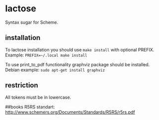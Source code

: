# lactose
Syntax sugar for Scheme.

## installation
To lactose installation you should use `make install` with optional PREFIX.
Example: `PREFIX=~/.local make install`

To use print_to_pdf functionality graphviz package should be installed.
Debian example: `sudo apt-get install graphviz`

## restriction
All tokens must be in lowercase.

##books
R5RS standart: http://www.schemers.org/Documents/Standards/R5RS/r5rs.pdf